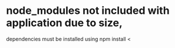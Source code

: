 # node_modules not included with application due to size, 
dependencies must be installed
using npm install <<node library>

